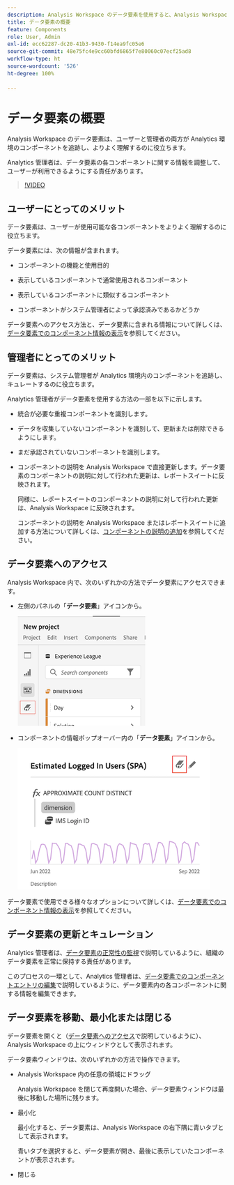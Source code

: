 ```yaml
---
description: Analysis Workspace のデータ要素を使用すると、Analysis Workspace の様々なコンポーネント（使用目的、承認済み、重複など）をカタログ化して追跡できます。
title: データ要素の概要
feature: Components
role: User, Admin
exl-id: ecc62287-dc20-41b3-9430-f14ea9fc05e6
source-git-commit: 48e75fc4e9cc60bfd6865f7e80060c07ecf25ad8
workflow-type: ht
source-wordcount: '526'
ht-degree: 100%

---
```


# データ要素の概要

Analysis Workspace のデータ要素は、ユーザーと管理者の両方が Analytics 環境のコンポーネントを追跡し、よりよく理解するのに役立ちます。

Analytics 管理者は、データ要素の各コンポーネントに関する情報を調整して、ユーザーが利用できるようにする責任があります。

>[!VIDEO](https://video.tv.adobe.com/v/3418028/?quality=12&learn=on)

## ユーザーにとってのメリット

データ要素は、ユーザーが使用可能な各コンポーネントをよりよく理解するのに役立ちます。

データ要素には、次の情報が含まれます。

* コンポーネントの機能と使用目的

* 表示しているコンポーネントで通常使用されるコンポーネント

* 表示しているコンポーネントに類似するコンポーネント

* コンポーネントがシステム管理者によって承認済みであるかどうか

データ要素へのアクセス方法と、データ要素に含まれる情報について詳しくは、[データ要素でのコンポーネント情報の表示](/help/analyze/analysis-workspace/components/data-dictionary/view-data-dictionary.md)を参照してください。

## 管理者にとってのメリット

データ要素は、システム管理者が Analytics 環境内のコンポーネントを追跡し、キュレートするのに役立ちます。

Analytics 管理者がデータ要素を使用する方法の一部を以下に示します。

* 統合が必要な重複コンポーネントを識別します。

* データを収集していないコンポーネントを識別して、更新または削除できるようにします。

* まだ承認されていないコンポーネントを識別します。

* コンポーネントの説明を Analysis Workspace で直接更新します。データ要素のコンポーネントの説明に対して行われた更新は、レポートスイートに反映されます。

  同様に、レポートスイートのコンポーネントの説明に対して行われた更新は、Analysis Workspace に反映されます。

  コンポーネントの説明を Analysis Workspace またはレポートスイートに追加する方法について詳しくは、[コンポーネントの説明の追加](/help/analyze/analysis-workspace/components/add-component-descriptions.md)を参照してください。

## データ要素へのアクセス

Analysis Workspace 内で、次のいずれかの方法でデータ要素にアクセスできます。

* 左側のパネルの「**データ要素**」アイコンから。

  ![左側のパネルの「データ要素」アイコン](assets/data-dictionary-access-icon.png)

* コンポーネントの情報ポップオーバー内の「**データ要素**」アイコンから。

  ![情報ポップオーバー内の「データ要素」アイコン](assets/data-dictionary-access-infopopover.png)
  <!--update screenshot; this was taken from a mock-->

データ要素で使用できる様々なオプションについて詳しくは、[データ要素でのコンポーネント情報の表示](/help/analyze/analysis-workspace/components/data-dictionary/view-data-dictionary.md)を参照してください。

## データ要素の更新とキュレーション

Analytics 管理者は、[データ要素の正常性の監視](/help/analyze/analysis-workspace/components/data-dictionary/monitor-data-dictionary-health.md)で説明しているように、組織のデータ要素を正常に保持する責任があります。

このプロセスの一環として、Analytics 管理者は、[データ要素でのコンポーネントエントリの編集](/help/analyze/analysis-workspace/components/data-dictionary/edit-entries-data-dictionary.md)で説明しているように、データ要素内の各コンポーネントに関する情報を編集できます。

## データ要素を移動、最小化または閉じる

データ要素を開くと（[データ要素へのアクセス](#access-the-data-dictionary)で説明しているように）、Analysis Workspace の上にウィンドウとして表示されます。

データ要素ウィンドウは、次のいずれかの方法で操作できます。

* Analysis Workspace 内の任意の領域にドラッグ

  Analysis Workspace を閉じて再度開いた場合、データ要素ウィンドウは最後に移動した場所に残ります。<!--True?-->

* 最小化

  最小化すると、データ要素は、Analysis Workspace の右下隅に青いタブとして表示されます。

  青いタブを選択すると、データ要素が開き、最後に表示していたコンポーネントが表示されます。

* 閉じる
